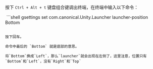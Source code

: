 按下 `Ctrl + Alt + t` 键盘组合键调出终端，在终端中输入以下命令：

​   ```shell
     gsettings set com.canonical.Unity.Launcher launcher-position Bottom
   ```

按下回车。

命令中最后的 `Bottom` 就是底部的意思。

将`Bottom`换成`Left`，那么`launcher`就会出现在左侧了，这里注意，位置只有`Bottom`和`Left`，没有`Right`和`Top` 